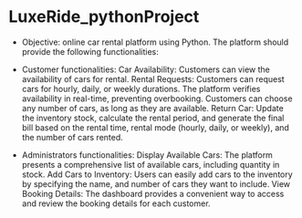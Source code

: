 # LuxeRide_pythonProject
- Objective: online car rental platform using Python.
  The platform should provide the following functionalities:
- Customer functionalities:
Car Availability: Customers can view the availability of cars for rental.
Rental Requests: Customers can request cars for hourly, daily, or weekly
durations. The platform verifies availability in real-time, preventing
overbooking. Customers can choose any number of cars, as long as they
are available.
Return Car: Update the inventory stock, calculate the rental period, and
generate the final bill based on the rental time, rental mode (hourly, daily,
or weekly), and the number of cars rented.

- Administrators functionalities:
Display Available Cars: The platform presents a comprehensive list of
available cars, including quantity in stock.
Add Cars to Inventory: Users can easily add cars to the inventory by
specifying the name, and number of cars they want to include.
View Booking Details: The dashboard provides a convenient way to
access and review the booking details for each customer.


